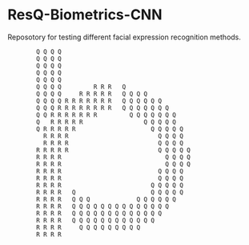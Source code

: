 # ResQ-Biometrics-CNN

Reposotory for testing different facial expression recognition methods. 
                                                               
            Q Q Q Q                                            
            Q Q Q Q                                            
            Q Q Q Q                                            
            Q Q Q Q                                            
            Q Q Q Q                                            
            Q Q Q Q         R R R   Q                          
            Q Q Q Q     R R R R R   Q Q Q Q                    
            Q Q Q Q R R R R R R R   Q Q Q Q Q Q                
            Q Q Q R R R R R R R R   Q Q Q Q Q Q Q              
            Q Q R R R R R R R         Q Q Q Q Q Q Q            
            Q   R R R R R                 Q Q Q Q Q            
            Q R R R R R                     Q Q Q Q Q          
              R R R R                         Q Q Q Q          
              R R R R                         Q Q Q Q          
            R R R R R                         Q Q Q Q Q        
            R R R R                             Q Q Q Q        
            R R R R                             Q Q Q Q        
            R R R R                           Q Q Q Q          
            R R R R                           Q Q Q Q          
            R R R R                         Q Q Q Q Q          
            R R R R   Q                     Q Q Q Q Q          
            R R R R   Q Q Q             Q Q Q Q Q Q            
            R R R R   Q Q Q Q Q Q Q Q Q Q Q Q Q Q              
            R R R R   Q Q Q Q Q Q Q Q Q Q Q Q Q                
            R R R R   Q Q Q Q Q Q Q Q Q Q Q Q                  
            R R R R     Q Q Q Q Q Q Q Q Q                      
            R R R R                                            
                                                               
                                                               
                                                               
                                                               
